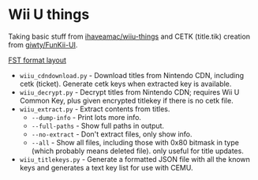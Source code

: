 # Wii U things
Taking basic stuff from [ihaveamac/wiiu-things](https://github.com/ihaveamac/wiiu-things) and CETK (title.tik) creation from [giwty/FunKii-UI](https://github.com/giwty/FunKii-UI).

[FST format layout](https://github.com/ihaveamac/wiiu-things/wiki/FST)

* `wiiu_cdndownload.py` - Download titles from Nintendo CDN, including cetk (ticket). Generate cetk keys when extracted key is available.
* `wiiu_decrypt.py` - Decrypt titles from Nintendo CDN; requires Wii U Common Key, plus given encrypted titlekey if there is no cetk file.
* `wiiu_extract.py` - Extract contents from titles.
  * `--dump-info` - Print lots more info.
  * `--full-paths` - Show full paths in output.
  * `--no-extract` - Don't extract files, only show info.
  * `--all` - Show all files, including those with 0x80 bitmask in type (which probably means deleted file). only useful for title updates.
* `wiiu_titlekeys.py` - Generate a formatted JSON file with all the known keys and generates a text key list for use with CEMU.
